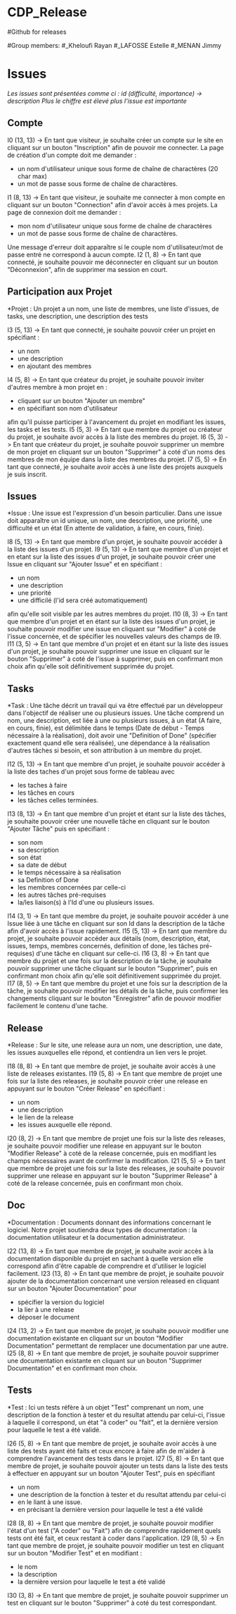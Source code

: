 # CDP_Release
#Github for releases

#Group members:
#_Kheloufi Rayan
#_LAFOSSE Estelle
#_MENAN Jimmy


Issues
======================================
_Les issues sont présentées comme ci :
id (difficulté, importance) -> description
Plus le chiffre est élevé plus l'issue est importante_

Compte
--------

I0 (13, 13) -> En tant que visiteur, je souhaite créer un compte sur le site en cliquant sur un bouton "Inscription" afin de pouvoir me connecter. La page de création d'un compte doit me demander :
* un nom d'utilisateur unique sous forme de chaîne de charactères (20 char max)
* un mot de passe sous forme de chaîne de charactères. 

I1 (8, 13) -> En tant que visiteur, je souhaite me connecter à mon compte en cliquant sur un bouton "Connection" afin d'avoir accès à mes projets. La page de connexion doit me demander :
* mon nom d'utilisateur unique sous forme de chaîne de charactères
* un mot de passe sous forme de chaîne de charactères. 

Une message d'erreur doit apparaître si le couple nom d'utilisateur/mot de passe entré ne correspond à aucun compte. 
I2 (1, 8) -> En tant que connecté, je souhaite pouvoir me déconnecter en cliquant sur un bouton "Déconnexion", afin de supprimer ma session en court.

Participation aux Projet
--------
*Projet : Un projet a un nom, une liste de membres, une liste d'issues, de tasks, une description, une description des tests

I3 (5, 13) -> En tant que connecté, je souhaite pouvoir créer un projet en spécifiant :
* un nom
* une description
* en ajoutant des membres

I4 (5, 8) -> En tant que créateur du projet, je souhaite pouvoir inviter d'autres membre à mon projet en :
* cliquant sur un bouton "Ajouter un membre"
* en spécifiant son nom d'utilisateur

afin qu'il puisse participer à l'avancement du projet en modifiant les issues, les tasks et les tests.
I5 (5, 3) -> En tant que membre du projet ou créateur du projet, je souhaite avoir accès à la liste des membres du projet. 
I6 (5, 3) -> En tant que créateur du projet, je souhaite pouvoir supprimer un membre de mon projet en cliquant sur un bouton "Supprimer" à coté d'un noms des membres de mon équipe dans la liste des membres du projet.
I7 (5, 5) -> En tant que connecté, je souhaite avoir accès à une liste des projets auxquels je suis inscrit. 

Issues
--------

*Issue : Une issue est l'expression d'un besoin particulier. Dans une issue doit apparaître un id unique, un nom, une description, une priorité, une difficulté et un état (En attente de validation, à faire, en cours, finie). 

I8 (5, 13) -> En tant que membre d'un projet, je souhaite pouvoir accéder à la liste des issues d'un projet. 
I9 (5, 13) -> En tant que membre d'un projet et en etant sur la liste des issues d'un projet, je souhaite pouvoir créer une Issue en cliquant sur "Ajouter Issue" et en spécifiant :
* un nom
* une description
* une priorité 
* une difficilé (l'id sera créé automatiquement)

afin qu'elle soit visible par les autres membres du projet.
I10 (8, 3) -> En tant que membre d'un projet et en étant sur la liste des issues d'un projet, je souhaite pouvoir modifier une issue en cliquant sur "Modifier" à coté de l'issue concernée, et de spécifier les nouvelles valeurs des champs de I9. 
I11 (3, 5) -> En tant que membre d'un projet et en étant sur la liste des issues d'un projet, je souhaite pouvoir supprimer une issue en cliquant sur le bouton "Supprimer" à coté de l'issue à supprimer, puis en confirmant mon choix afin qu'elle soit définitivement supprimée du projet.

Tasks
--------

*Task : Une tâche décrit un travail qui va être effectué par un développeur dans l'objectif de réaliser une ou plusieurs issues. Une tâche comprend un nom, une description, est liée à une ou plusieurs issues, à un état (A faire, en cours, finie), est délimitée dans le temps (Date de début - Temps nécessaire à la réalisation), doit avoir une "Definition of Done" (spécifier exactement quand elle sera réalisée), une dépendance à la réalisation d'autres tâches si besoin, et son attribution à un membre du projet.

I12 (5, 13) -> En tant que membre d'un projet, je souhaite pouvoir accéder à la liste des taches d'un projet sous forme de tableau avec 
* les taches à faire
* les tâches en cours
* les tâches celles terminées. 

I13 (8, 13) -> En tant que membre d'un projet et étant sur la liste des tâches, je souhaite pouvoir créer une nouvelle tâche en cliquant sur le bouton "Ajouter Tâche" puis en spécifiant :
* son nom
* sa description
* son état
* sa date de début
* le temps nécessaire à sa réalisation
* sa Definition of Done
* les membres concernées par celle-ci
* les autres tâches pré-requises
* la/les liaison(s) à l'Id d'une ou plusieurs issues. 

I14 (3, 1) -> En tant que membre du projet, je souhaite pouvoir accéder à une Issue liée à une tâche en cliquant sur son Id dans la description de la tâche afin d'avoir accès à l'issue rapidement.
I15 (5, 13) -> En tant que membre du projet, je souhaite pouvoir accéder aux détails (nom, description, état, issues, temps, membres concernés, definition of done, les tâches pré-requises) d'une tâche en cliquant sur celle-ci. 
I16 (3, 8) -> En tant que membre du projet et une fois sur la description de la tâche, je souhaite pouvoir supprimer une tâche cliquant sur le bouton "Supprimer", puis en confirmant mon choix afin qu'elle soit définitivement supprimée du projet.
I17 (8, 5) -> En tant que membre du projet et une fois sur la description de la tâche, je souhaite pouvoir modifier les détails de la tâche, puis confirmer les changements cliquant sur le bouton "Enregistrer" afin de pouvoir modifier facilement le contenu d'une tache.

Release
--------
*Release : Sur le site, une release aura un nom, une description, une date, les issues auxquelles elle répond, et contiendra un lien vers le projet.

I18 (8, 8) -> En tant que membre de projet, je souhaite avoir accès à une liste de releases existantes. 
I19 (5, 8) -> En tant que membre de projet une fois sur la liste des releases, je souhaite pouvoir créer une release en appuyant sur le bouton "Créer Release" en spécifiant :
* un nom
* une description 
* le lien de la release
* les issues auxquelle elle répond.

I20 (8, 2) -> En tant que membre de projet une fois sur la liste des releases, je souhaite pouvoir modifier une release en appuyant sur le bouton "Modifier Release" à coté de la release concernée, puis en modifiant les champs nécessaires avant de confirmer la modification. 
I21 (5, 5) -> En tant que membre de projet une fois sur la liste des releases, je souhaite pouvoir supprimer une release en appuyant sur le bouton "Supprimer Release" à coté de la release concernée, puis en confirmant mon choix.  

Doc
--------
*Documentation : Documents donnant des informations concernant le logiciel. Notre projet soutiendra deux types de documentation : la documentation utilisateur et la documentation administrateur.

I22 (13, 8) -> En tant que membre de projet, je souhaite avoir accès à la documentation disponible du projet en sachant à quelle version elle correspond afin d'être capable de comprendre et d'utiliser le logiciel facilement. 
I23 (13, 8) -> En tant que membre de projet, je souhaite pouvoir ajouter de la documentation concernant une version released en cliquant sur un bouton "Ajouter Documentation" pour 
* spécifier la version du logiciel
* la lier à une release 
* déposer le document 

I24 (13, 2) -> En tant que membre de projet, je souhaite pouvoir modifier une documentation existante en cliquant sur un bouton "Modifier Documentation" permettant de remplacer une documentation par une autre.
I25 (8, 8) -> En tant que membre de projet, je souhaite pouvoir supprimer une documentation existante en cliquant sur un bouton "Supprimer Documentation" et en confirmant mon choix. 


Tests
--------
*Test : Ici un tests réfère à un objet "Test" comprenant un nom, une description de la fonction à tester et du resultat attendu par celui-ci, l'issue à laquelle il correspond, un état "à coder" ou "fait", et la dernière version pour laquelle le test a été validé.

I26 (5, 8) -> En tant que membre de projet, je souhaite avoir accès à une liste des tests ayant été faits et ceux encore à faire afin de m'aider à comprendre l'avancement des tests dans le projet. 
I27 (5, 8) -> En tant que membre de projet, je souhaite pouvoir ajouter un tests dans la liste des tests à effectuer en appuyant sur un bouton "Ajouter Test", puis en spécifiant 
* un nom
* une description de la fonction à tester et du resultat attendu par celui-ci 
* en le liant à une issue.
* en précisant la dernière version pour laquelle le test a été validé

I28 (8, 8) -> En tant que membre de projet, je souhaite pouvoir modifier l'état d'un test ("A coder" ou "Fait") afin de comprendre rapidement quels tests ont été fait, et ceux restant à coder dans l'application. 
I29 (8, 5) -> En tant que membre de projet, je souhaite pouvoir modifier un test en cliquant sur un bouton "Modifier Test" et en modifiant :
* le nom
* la description
* la dernière version pour laquelle le test a été validé 

I30 (3, 8) -> En tant que membre de projet, je souhaite pouvoir supprimer un test en cliquant sur le bouton "Supprimer" à coté du test correspondant. 











